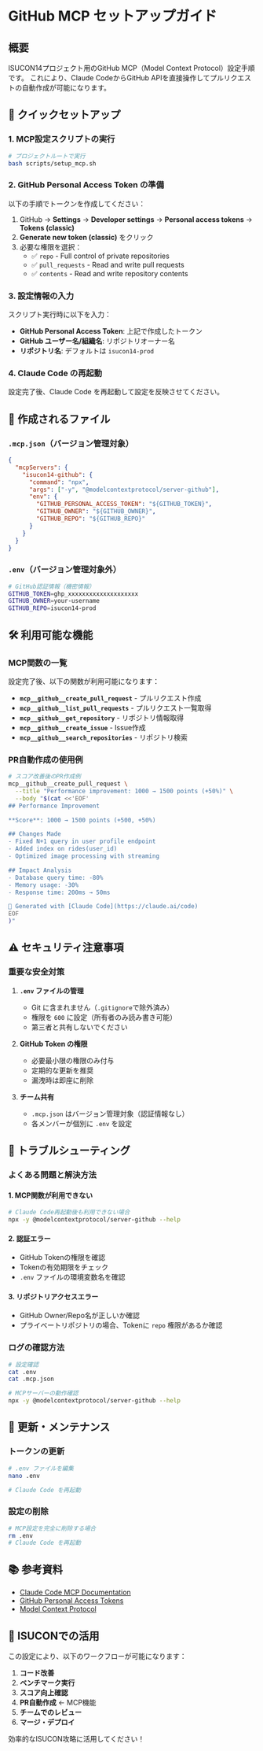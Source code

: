 # GitHub MCP セットアップガイド

## 概要

ISUCON14プロジェクト用のGitHub MCP（Model Context Protocol）設定手順です。
これにより、Claude CodeからGitHub APIを直接操作してプルリクエストの自動作成が可能になります。

## 🚀 クイックセットアップ

### 1. MCP設定スクリプトの実行

```bash
# プロジェクトルートで実行
bash scripts/setup_mcp.sh
```

### 2. GitHub Personal Access Token の準備

以下の手順でトークンを作成してください：

1. GitHub → **Settings** → **Developer settings** → **Personal access tokens** → **Tokens (classic)**
2. **Generate new token (classic)** をクリック
3. 必要な権限を選択：
   - ✅ `repo` - Full control of private repositories
   - ✅ `pull_requests` - Read and write pull requests
   - ✅ `contents` - Read and write repository contents

### 3. 設定情報の入力

スクリプト実行時に以下を入力：
- **GitHub Personal Access Token**: 上記で作成したトークン
- **GitHub ユーザー名/組織名**: リポジトリオーナー名
- **リポジトリ名**: デフォルトは `isucon14-prod`

### 4. Claude Code の再起動

設定完了後、Claude Code を再起動して設定を反映させてください。

## 📁 作成されるファイル

### `.mcp.json`（バージョン管理対象）
```json
{
  "mcpServers": {
    "isucon14-github": {
      "command": "npx",
      "args": ["-y", "@modelcontextprotocol/server-github"],
      "env": {
        "GITHUB_PERSONAL_ACCESS_TOKEN": "${GITHUB_TOKEN}",
        "GITHUB_OWNER": "${GITHUB_OWNER}",
        "GITHUB_REPO": "${GITHUB_REPO}"
      }
    }
  }
}
```

### `.env`（バージョン管理対象外）
```bash
# GitHub認証情報（機密情報）
GITHUB_TOKEN=ghp_xxxxxxxxxxxxxxxxxxxx
GITHUB_OWNER=your-username
GITHUB_REPO=isucon14-prod
```

## 🛠️ 利用可能な機能

### MCP関数の一覧

設定完了後、以下の関数が利用可能になります：

- **`mcp__github__create_pull_request`** - プルリクエスト作成
- **`mcp__github__list_pull_requests`** - プルリクエスト一覧取得
- **`mcp__github__get_repository`** - リポジトリ情報取得
- **`mcp__github__create_issue`** - Issue作成
- **`mcp__github__search_repositories`** - リポジトリ検索

### PR自動作成の使用例

```bash
# スコア改善後のPR作成例
mcp__github__create_pull_request \
  --title "Performance improvement: 1000 → 1500 points (+50%)" \
  --body "$(cat <<'EOF'
## Performance Improvement

**Score**: 1000 → 1500 points (+500, +50%)

## Changes Made
- Fixed N+1 query in user profile endpoint
- Added index on rides(user_id)
- Optimized image processing with streaming

## Impact Analysis
- Database query time: -80%
- Memory usage: -30%
- Response time: 200ms → 50ms

🤖 Generated with [Claude Code](https://claude.ai/code)
EOF
)"
```

## ⚠️ セキュリティ注意事項

### 重要な安全対策

1. **`.env` ファイルの管理**
   - Git に含まれません（`.gitignore`で除外済み）
   - 権限を `600` に設定（所有者のみ読み書き可能）
   - 第三者と共有しないでください

2. **GitHub Token の権限**
   - 必要最小限の権限のみ付与
   - 定期的な更新を推奨
   - 漏洩時は即座に削除

3. **チーム共有**
   - `.mcp.json` はバージョン管理対象（認証情報なし）
   - 各メンバーが個別に `.env` を設定

## 🔧 トラブルシューティング

### よくある問題と解決方法

#### 1. MCP関数が利用できない
```bash
# Claude Code再起動後も利用できない場合
npx -y @modelcontextprotocol/server-github --help
```

#### 2. 認証エラー
- GitHub Tokenの権限を確認
- Tokenの有効期限をチェック
- `.env` ファイルの環境変数名を確認

#### 3. リポジトリアクセスエラー
- GitHub Owner/Repo名が正しいか確認
- プライベートリポジトリの場合、Tokenに `repo` 権限があるか確認

### ログの確認方法

```bash
# 設定確認
cat .env
cat .mcp.json

# MCPサーバーの動作確認
npx -y @modelcontextprotocol/server-github --help
```

## 🔄 更新・メンテナンス

### トークンの更新

```bash
# .env ファイルを編集
nano .env

# Claude Code を再起動
```

### 設定の削除

```bash
# MCP設定を完全に削除する場合
rm .env
# Claude Code を再起動
```

## 📚 参考資料

- [Claude Code MCP Documentation](https://docs.anthropic.com/en/docs/claude-code/mcp)
- [GitHub Personal Access Tokens](https://docs.github.com/en/authentication/keeping-your-account-and-data-secure/creating-a-personal-access-token)
- [Model Context Protocol](https://modelcontextprotocol.io/)

## 🎯 ISUCONでの活用

この設定により、以下のワークフローが可能になります：

1. **コード改善**
2. **ベンチマーク実行**
3. **スコア向上確認**
4. **PR自動作成** ← MCP機能
5. **チームでのレビュー**
6. **マージ・デプロイ**

効率的なISUCON攻略に活用してください！